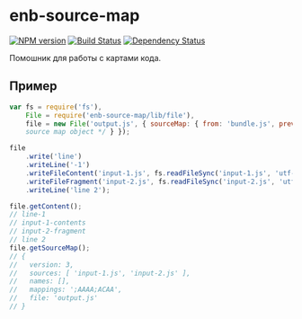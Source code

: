 enb-source-map
==============

[![NPM version](https://img.shields.io/npm/v/enb-source-map.svg?style=flat)](https://www.npmjs.org/package/enb-source-map) [![Build Status](https://img.shields.io/travis/enb/enb-source-map/master.svg?style=flat&label=tests)](https://travis-ci.org/enb/enb-source-map)
[![Dependency Status](https://img.shields.io/david/enb/enb-source-map.svg?style=flat)](https://david-dm.org/enb/enb-source-map)

Помошник для работы с картами кода.

Пример
------

```js
var fs = require('fs'),
    File = require('enb-source-map/lib/file'),
    file = new File('output.js', { sourceMap: { from: 'bundle.js', prev: { /*
    source map object */ } });

file
    .write('line')
    .writeLine('-1')
    .writeFileContent('input-1.js', fs.readFileSync('input-1.js', 'utf-8'))
    .writeFileFragment('input-2.js', fs.readFileSync('input-2.js', 'utf-8').split('\n').pop(), 1, 0)
    .writeLine('line 2');

file.getContent();
// line-1
// input-1-contents
// input-2-fragment
// line 2
file.getSourceMap();
// {
//   version: 3,
//   sources: [ 'input-1.js', 'input-2.js' ],
//   names: [],
//   mappings: ';AAAA;ACAA',
//   file: 'output.js'
// }
```
